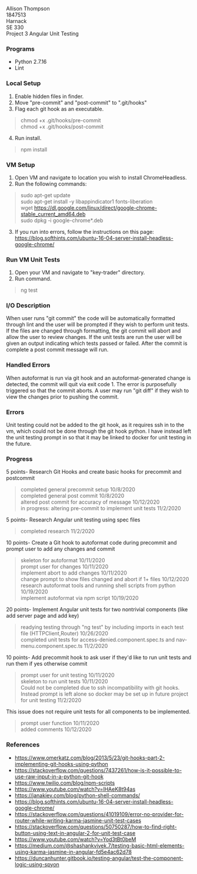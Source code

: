 Allison Thompson\
1847513\
Harnack\
SE 330\
Project 3 Angular Unit Testing

### Programs
* Python 2.7.16
* Lint

### Local Setup
1. Enable hidden files in finder.
2. Move "pre-commit" and "post-commit" to ".git/hooks"
3. Flag each git hook as an executable.
> chmod +x .git/hooks/pre-commit\
> chmod +x .git/hooks/post-commit
4. Run install.
> npm install

### VM Setup
1. Open VM and navigate to location you wish to install ChromeHeadless.
2. Run the following commands:
> sudo apt-get update\
> sudo apt-get install -y libappindicator1 fonts-liberation\
> wget https://dl.google.com/linux/direct/google-chrome-stable_current_amd64.deb \
> sudo dpkg -i google-chrome*.deb
3. If you run into errors, follow the instructions on this page: https://blog.softhints.com/ubuntu-16-04-server-install-headless-google-chrome/

### Run VM Unit Tests
1. Open your VM and navigate to "key-trader" directory.
2. Run command.
> ng test

### I/O Description
When user runs "git commit" the code will be automatically formatted through lint and the user will be prompted if they wish to perform unit tests.  If the files are changed through formatting, the git commit will abort and allow the user to review changes.  If the unit tests are run the user will be given an output indicating which tests passed or failed.  After the commit is complete a post commit message will run.

### Handled Errors
When autoformat is run via git hook and an autoformat-generated change is detected, the commit will quit via exit code 1.  The error is purposefully triggered so that the commit aborts.  A user may run "git diff" if they wish to view the changes prior to pushing the commit.

### Errors
Unit testing could not be added to the git hook, as it requires ssh in to the vm, which could not be done through the git hook python.  I have instead left the unit testing prompt in so that it may be linked to docker for unit testing in the future.

### Progress
5 points- Research Git Hooks and create basic hooks for precommit and postcommit
> completed general precommit setup 10/8/2020\
> completed general post commit 10/8/2020\
> altered post commit for accuracy of message 10/12/2020\
> in progress: altering pre-commit to implement unit tests 11/2/2020

5 points- Research Angular unit testing using spec files
> completed research 11/2/2020

10 points- Create a Git hook to autoformat code during precommit and prompt user to add any changes and commit
> skeleton for autoformat 10/11/2020\
> prompt user for changes 10/11/2020\
> implement abort to add changes 10/11/2020\
> change prompt to show files changed and abort if 1+ files 10/12/2020\
> research autoformat tools and running shell scripts from python 10/19/2020\
> implement autoformat via npm script 10/19/2020

20 points- Implement Angular unit tests for two nontrivial components (like add server page and add key)
> readying testing through "ng test" by including imports in each test file (HTTPClient,Router) 10/26/2020\
> completed unit tests for access-denied.component.spec.ts and nav-menu.component.spec.ts 11/2/2020

10 points- Add precommit hook to ask user if they'd like to run unit tests and run them if yes otherwise commit
> prompt user for unit testing 10/11/2020\
> skeleton to run unit tests 10/11/2020\
> Could not be completed due to ssh incompatibility with git hooks.  Instead prompt is left alone so docker may be set up in future project for unit testing 11/2/2020

This issue does not require unit tests for all components to be implemented.
> prompt user function 10/11/2020\
> added comments 10/12/2020

### References
* https://www.omerkatz.com/blog/2013/5/23/git-hooks-part-2-implementing-git-hooks-using-python
* https://stackoverflow.com/questions/7437261/how-is-it-possible-to-use-raw-input-in-a-python-git-hook
* https://www.twilio.com/blog/npm-scripts
* https://www.youtube.com/watch?v=lHAeK8t94as
* https://janakiev.com/blog/python-shell-commands/
* https://blog.softhints.com/ubuntu-16-04-server-install-headless-google-chrome/
* https://stackoverflow.com/questions/41019109/error-no-provider-for-router-while-writing-karma-jasmine-unit-test-cases
* https://stackoverflow.com/questions/50750287/how-to-find-right-button-using-text-in-angular-2-for-unit-test-case
* https://www.youtube.com/watch?v=Yod3tBt0beM
* https://medium.com/@shashankvivek.7/testing-basic-html-elements-using-karma-jasmine-in-angular-fd5e4ac62d78
* https://duncanhunter.gitbook.io/testing-angular/test-the-component-logic-using-spyon
